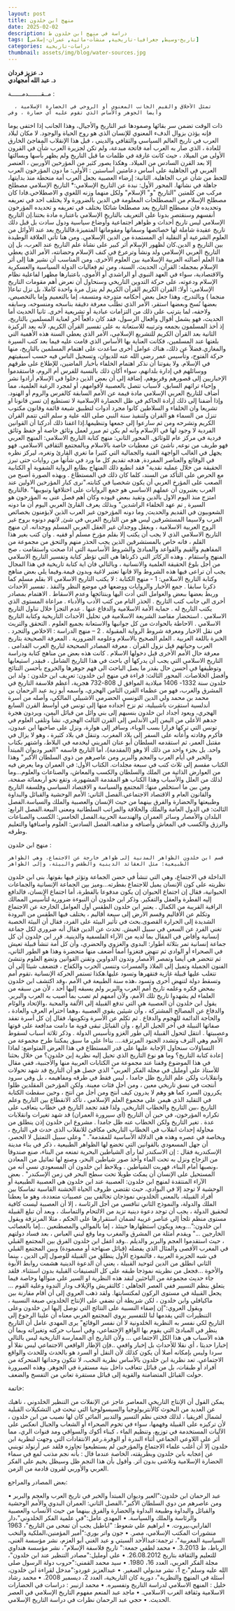 ```yaml
---
layout: post
title: منهج ابن خلدون 
date: 2025-02-02
description: دراسة في منهج ابن خلدون ط
tags: [تاريخ-وسيط, جغرافيا-تاريخية, منشآت-مائية, عمران-إسلامي]
categories: دراسات-تاريخية
thumbnail: assets/img/blog/water-sources.jpg
---
```

  

**د. عزيز فردان**  
**د. عبد الله أمجهادي**

مــقـــــــدمــــــة :
  
      تمثل الأخلاق والقيم الجانب المعنوي أو الروحي في الحضارة الإسلامية ، وأيضا الجوهر والأساس الذي تقوم عليه أي حضارة ، وفي 
 ذات الوقت تضمن سر بقائها وصمودها عبر التاريخ والأجيال، وهذا الجانب إذا اختفى يوما فإنه يؤذن بزوال الدفء المعنوي للإنسان  الذي 
 هو روح الحياة والوجود. لا مكان لبلاد العرب  في تاريخ العالم السياسي والثقافي والديني ، قبل هذا الإنقلاب المفاجئ الخارق للعادة ، الذي 
 صار به العرب أمة فاتحة مبدعة، ولم تكن لجزيرة العرب شأن في القرون الأولى من الميلاد ، حيث كانت غارقة في ظلمات ما قبل التاريخ 
 ولم يظهر بأسها وبسالتها إلا بعد القرن السادس من الميلاد. وهكذا يصور كثير من المؤرخين الأوربين ، العنصر العربي في الجاهلية على 
 أساس دعامتين أساستين :
 الأولى: ما دون المؤرخون العرب للحط من شأن عرب الجاهلية.
الثانية: إرضاء العصبية بجعل العرب أمة منحطة منذ بدايتها، جاهلة في نشأتها.
  المحور الأول: نبدة عن التاريخ الإسلامي:*
      التاريخ الإسلامي مصطلح مركب من كلمتين "التاريخ "و" الإسلام" ولكل منهما وزنه اللغوي و الاصطلاحي.فادا كان مصطلح الإسلام من المصطلحات المعلومة في الدين بالضرورة ولا يختلف احد في تعريفه وتحديده فان مصطلح التاريخ يعد مصطلحا شائكا يختلف في تعريفه و تحديده المؤرخون أنفسهم وسنقتصر بدونا على التعريف بالتاريخ الإسلامي باعتباره مادة بحتنا.إن التاريخ الإسلامي ليس تاريخ أحداث و ظواهر اجتماعية وأوضاع سياسية ودول سادت بل قبل دلك تاريخ عقيدة شاملة لها خصائصها وسماتها ومقوماتها المتميزة.فالتاريخ يعد عند الأوائل من العلوم الشرعية أو النقلية أي المستمدة من الدين الإسلامي. ومن هنا تأتي العلاقة  الوطيدة بين التاريخ و الدين.كان لظهور الإسلام أثر كبير على نشأة علم التاريخ عند العرب، بل إن التاريخ العربي الإسلامي ولد ونشأ وترعرع في كنف الإسلام وحضانته، الأمر الذي يعطي هذا العلم أصالته العربية الإسلامية بين العلوم الأخرى. ومن المناسب أن نشير هنا إلى أثر الإسلام بمجمله: القرآن، الحديث، السنة، ومن ثم فعاليات الدولة السياسية والعسكرية والاقتصادية، سواء في العهد النبوي أو الراشدي أو الأموي، باعتبارها مظهرا لفاعلية نظام الإسلام ودعوته، على حركة التدوين التاريخي
وسنحاول أن نعرض أهم مقومات التاريخ الإسلامي:
 أولا: القران الكريم
 القرآن الكريم لم ينزل مرة واحدة كاملا، بل نزل تباعا( منجما ) وبالتدرج، وهذا جعل بعض أحكامه متدرجة ومتسمة، إما بالتعميم وإما بالتخصيص، بعضها نُسخ وبعضها استقر، الأمر الذي تطلَّب معرفة دقيقة بناسخه ومنسوخه، وسابقه ولاحقه، لما يترتب على ذلك من التزامات عبادية أو تشريعية أخرى.
ثانيا الحديث
 أما الحديث، فهو يشمل أقوال وأفعال الرسول، فقد كان دافعاً آخر لعناية المسلمين بالتاريخ، إذ أخذ المسلمون بجمعه وترتيبه للاستعانة به على 
 تفسير القرآن الكريم، لأنه يعد الركيزة الثانية بعد القرآن الكريم للتشريع الإسلامي، الأمر الذي يعطي السنة هذه الأهمية التي بلغتها عند 
 المسلمين، فكانت العناية بها الأساس الذي قامت عليه فيما بعد كتب السيرة والمغازي.فضلاً عن ذلك، هناك عوامل أخرى ساعدت على اهتمام 
 المسلمين بالتاريخ، منها حركة الفتوح، وتأسيس عمر رضي الله عنه للديوان، وتسجيل الناس فيه حسب أسبقيتهم في الإسلام.
  ولا يفوتنا أن نذكر اهتمام الخلفاء بأخبار الماضين، للإطلاع على طرقهم ووسائلهم في إدارة بلدانهم، سواء أكان ذلك بالنسبة للفرس أم الروم، 
 فاستقدموا الإخباريين إلى قصورهم وقربوهم، إضافة إلى أن بعض الذين دخلوا في الإسلام أرادوا نشر وإحياء تراثهم السابق، لأسباب تتصل 
 بالعصبية لأقوامهم، أو لمجرد الرغبة العلمية، مما أضاف للتاريخ العربي الإسلامي مادة قيمة عن الأمم السابقة كالفرس والروم أو الهنود.
 وإذا أضفنا إلى ذلك إرادة الحاكم في ظل الحضارة الإسلامية لا تستطيع إن تسن قانونا او تشريعا وان الخلفاء و السلاطين كانوا مجرد أدوات 
 لتطبيق شيعة قائمة وقانون مكتوب تنزل من السماء هو القران ولتنفيذ سنة النبي صلى الله علية و سلم التي تتمم القران الكريم وتشرحه ومن 
 ثم سارعوا إلى جمعها وتنظيمها.إذا اغفنا ذلك أدركنا أن القوانين الفردية لا وجود لها في الإسلام وانه لم يكن ثم مبرر لعمل وثائق خاصة أو 
 حفظ وثائق فردية في مركز عام للوثائق.
 المحور الثاني: منهج كتابة التاريخ الاسلامي:
 المنهج العربي فهو طريف من نوعه, ناشئ عن معطيات خاصة بالاسلام وبالمجتمع الثقافي
 الاسلامي. فهو يجهل في الغالب الواجهة الفنية والجمالية التي كثيرا ما تغري القارئ وتغره، ليركز نظره في الوقائع والعناصر المفردة, هدفه 
 تقديم كل ما ورد في شأنها من روايات حتى تبرز الحقيقة من خلال عملية نقدية" فقد انطبع ذلك المنهاج بطابع الرواية الشفوية أو الكتابية مع 
 الحرص على التأكد من السند، كلما كان ذلك في المستطاع . وبهذه الصورة أصبح من الصعب على المؤرخ العربي أن يكون شخصيا في 
 كتابته."نرى كبار المؤرخين الاولين عند العرب يعتبرون أن عملهم الاساسي هو جمع الروايات على اختلافها وتبويبها" .فالتاريخ امتزج منذ 
 اليوم الاول بالدين وتقيد ببعض قيوده وكان أهم فصل عنى به المؤرخون هو السيرة , تم عهد الخلفاء الراشدين" وبذلك يعرف القارئ العربي 
 اليوم أن ما دونه الشعوبيون في القديم والحديث, وما دونه المؤرخون غير العرب الذين لايؤمنون بخصائص العرب ولاسيما المستشرقين ليس هو
 من التاريخ العربي في شئ, لانهم دونوه بروح غير الروح العربية الاسلامية ، وبعقل ووجدان غير العقل العربي المسلم ووجدانه. ان منهج 
 التاريخ الاسلامي الذي لا يجب أن يكتب إلا بقلم مؤرخ مسلم  أو فقيه  . وان كتب بغير هذا القلم ، فانه خاص بالمستشرقين الذين يجب 
 الحذر منهم والتحق من مجموعة من المفاهيم والقيم والقواعد والمبادئ والشروط الأساسية التي اذا صحت واستقامت ، صح المنهج واستقام  . 
 وهذه الركائز التي ذكرناها هي التي تؤطر كتابة وتفسير التاريخ الاسلامي من أجل بلوغ الحقيقة العلمية والانسانية ، وبالتالي فان اية كتابة 
 تاريخية في هذا المجال يجب أن تراعى فيها هذه الشروط والا فانها تعتبر لاغية وبدون قيمة.وفيما يلي بعض مناهج وكتابة التاريخ الاسلامي: 
    1 - منهج الكتابة :
	لا يكتب التاريخ الاسلامي الا بقلم مسلم كما ذكرنا سابقا .
	جمع الأخبار والروايات ووضعها في موضع النظر والنقذ .
	تفسير الأحداث وربط بعضها ببعض والعوامل التي أدت اليها وبنتائجها وعدم الاسقاط .
	 الاهتمام بمصادر أخرى الى جانب كتب التاريخ .
	الحذر التام من كتب الأدب والأدباء .
	مراعاة المستوى الذي يكتب التاريخ له .
   حماية الأمة الاسلامية والدفاع عنها .
	 عدم التجزأ خلال تناول التاريخ الاسلامي .
	استحضار مقاصد الشريعة الاسلامية في تحليل الأحداث التاريخية وكتابة التاريخ الاسلامي .
	الاحاطة بالحوادث من كل جوانبها  والاستعانة بجميع العلوم .
	التحقق والتريث في نقل الاخبار ومعرفة شروط الرواية المقبولة . 
 2 – منهج الدراسة :
	 الاخلاص والتجرد .
	الخبرة باللغة العربية .
	العلم الصحيح بالاسلام وعلومه الضرورية .
	المعرفة الصحيحة بتاريخ العرب وحياتهم قبل نزول القرآن .
	معرفة المصادر الصحيحة لتاريخ العرب القدامى .
	معرفة حال الأمم الأخرى قبل دخولها الاسلام . 
 كانت هذه بعض من مناهج كتابة ودراسة التاريخ الاسلامي التي يجب أن يدركها أي باحث في هذا التاريخ الشامل ، فبقدر استيعابها وتوظيفها 
 في أحسن حال بقدر ما يصل الباحث الى فهم جوهرها والخروج بأحسن النتائج وأفضل الخلاصات. 
 المحور الثالث: قراءة في منهج ابن خلدون:
 تعريف ابن خلدون :
      ولد ابن خلدون سنة 1332- 1406  ميلادية الموافق ل 808-732 هجرية، أعظم فلاسفة التاريخ في المشرق والغرب، فهو من 
 عظماء القرن الثامن الهجري، واسمه أبو زيد عبد الرحمان بن محمد بن محمد ولي الدين التونسي الحضرمي الاشبيلي المالكي، وأصله من 
 أسرة أندلسية استقرت باشبيلية، ثم نزح أجداده منها إلى تونس في أواسط القرن السابع الهجري، ويعود أجداد ابن خلدون بنسبهم إلى بني وائل 
 من قبائل اليمن، ويردون هجرة جدهم الأعلى من اليمن إلى الأندلس إلى القرن الثالث الهجري، نشأ وتلقى العلوم في تونس التي تركها فرارا 
 بسب الوباء، وسافر إلى هوارة، ونزل على صاحبها ابن عبدون، فأكرم وفادته وأعانه على السفر إلى بلاد المغرب. وتنقل في بلاد كثيرة ، 
 وهو لا يزال في مقتبل العمر، ثم استقدمه السلطان أبو عنان المريني ليخدمه في البلاط، واشتهر بكتاب واحد. بل بجزء واحد من ذلك ألا 
 وهو (المقدمة)، أما التاريخ فاسمه "العبر وديوان المبتدأ والخبر في أيام العرب والعجم والبربر ومن عاصرهم من ذوي السلطان الأكبر" وهذا 
 الكتاب مقسم إلى ثلاث كتب في سبعة مجلدات.
 الكتاب الأول: في العمران وما يعرض فيه من العوارض الذاتية من الملك والسلطان والكسب والمعاش، والصناعات والعلوم...وما لذلك من 
 العلل والأسباب وهذا الكتاب هو المقدمة المشهورة، وتقع نحو أربعمائة صفحة، ومن بين ما استخلص منها: المجتمع والسياسة و الاقتصاد 
 السياسي وفلسفة التاريخ والقانون العام و الاقتصاد الاجتماعي.الفصل الثاني: الأمم الوحشية والقبائل والبداوة وطبيعتها والحضارة والفرق بينهما من حيث الإنسان والعصبية والملك والسياسة.الفصل الثالث: في الدول العامة والملك والخلافة والمراتب السلطانية ومعنى البيعة.الفصل الرابع: البلدان والأمصار وسائر العمران والهندسة الحربية.الفصل الخامس: الكسب والصناعات والرزق والكسب في المعاش وأصنافه و مذاهبه.الفصل السادس: 
 العلوم وأصنافها والتعليم وطرقه.
 
 منهج ابن خلدون :  
 
	قسم ابن خلدون الظواهر المدنية إلى ظواهر خارجة عن الاجتماع، وهي الظواهر الطبيعية: مثل العقائد الدينية والطقس والبيئة، وإلى الظواهر 
 الداخلة في الاجتماع، وهي التي تنشأ في حضن الجماعة وتؤثر فيها بقوتها. بنى ابن خلدون نظريته على كون الإنسان يميل للاجتماع بفطرته...وميز بين الجماعة الإنسانية والجماعات الحيوانية، فقال إن اجتماع الحيوان إن يكون مدفوعا بالفطرة، أما اجتماع الإنسان، فالدافع إليه الفطرة والعقل والتفكير. وذكر ابن خلدون أن النبوءة ضرورية لتأسيس الممالك الراقية القريبة من الكمال .
 يعتبر ابن خلدون الطقس أول العوامل الخارجة عن الاجتماع وتكلم عن الأقاليم وقسم الأرض إلى سبعة أقاليم ، يختلف فيها الطقس من البرودة 
 الشديدة إلى الحرارة القصوى.بحث في تأثير البيئة على الفرد، فقال أن البيئة الخصبة تغني الفرد عن السعي في سبيل العيش.
 تحدث عن الدين فقال أنه ضروري لكل جماعة إنسانية وأفاض في المقال بما لديه من الآراء الفلسفية والدينية.
 قرر ابن خلدون أن كل جماعة إنسانية تمر بثلاثة أطوار: البدوي والغزوي والحضري، وأن كل أمة تنشأ قبيلة تعيش في الصحراء أو الوادي 
 ثم تنهض فتغزوا أمما أضعف منها متحضرة وهذا هو الطور الثاني، ثم تتحضر هي أيضا وتمصر الأمصار وتدون الدواوين وتقنن القوانين 
 وتضع العلوم وتنشئ الفنون الجميلة وتميل إلى الملاذ والمسرات وتنسى الحرب والكفاح ، فتضعف شيئا إلى أن تتغلب عليها قبيلة غازية 
 فتقهرها وتسود عليها.هكذا تستمر الحركة الإنسانية ،تقوم أمم وتسقط دولة لتنهض أخرى وتسود ،هذه سنة الطبيعة في الأمم ،وقد اكتشف ابن 
 خلدون بمحض فكره وعلمه تاريخ أمم العرب والبربر ولم يسبقه إليها أحد ، لأن من سبقه من العلماء لم يشهدوا تاريخ تلك الأمم، ولأن أممهم 
 لم تصب بما أصيب به العرب والبربر.
 يقول ابن خلدون أن العصبية هي التي تدفع القبيلة إلى الألفة والمحبة ،والإتحاد والوئام والدفاع عن المصالح المشتركة ، وأن شيئين يقوي 
 العصبية ،وهما احترام العرف والعادة ، والحاجة الدائمة للهجوم والدفاع . ثم تكلم عن الأسرة وتكوينها، فقال إن كل أسرة تفقد صفاتها النبيلة 
 في آخر الجيل الرابع ، وأن القبائل تبقى قوية ما دامت مدافعة على قوتها وعصبيتها .
 انتقل لتحول القبيلة إلى طور الغزو وتأسيس الدولة .
 وذكر ثلاثة أسباب لسقوط الأمم وهي الترف وتشدد الجنود المرتزقة....
 بناءا على ما سبق يمكننا طرح مجموعة من التساؤلات سنحاول الإجابة عليها على قدر المستطاع في هذا العرض المتواضع:  لماذا إعادة 
 كتابة التاريخ؟ وما هو نوع التاريخ الذي تحيل إليه نظرية إبن خلدون؟ 
   من خلال بحثنا في هذا الموضوع وقفنا عند مجموعة من الكتابات العربية منها والأجنبية، ففي مقال للأستاذ علي أومليل في مجلة الفكر 
 العربي" الذي حصل هو أن التاريخ قد شهد تحولات وانقلابات ولكن علم التاريخ ظل جامدا ، ليس فقط في طرقه ومفاهيمه ، بل وفي سرود 
 أنتجت في نسق تاريخي معين ، ومن أجل فئات معينة. ولكن المؤرخين المقلدين ظلوا يكررون السرد كما هو وهم لا يدرون كيف أنتج ومن 
 أجل من أنتج ، وحين سقطت الكتابة في التقليد الذي هيمن على مجموع العلم الإسلامي ، تأكد الانقطاع بين التاريخ وعلم التاريخ ،بين التاريخ 
 والخطاب التاريخي. ولذا فقد تجمد التاريخ في خطاب يتعاقب على تكراره المؤرخون، في حين أن التاريخ (أي سيرورة العمران) قد شهد 
تغيرات وانقلابات عدة . تغير التاريخ ولكن الخطاب عنه ظل جامدا . مشروع ابن خلدون إذن ينطلق من محاولة إحداث انقلاب في الخطاب 
 التاريخي مكافئ للانقلاب الذي حدث في التاريخ ، وبخاصة في عصره وهذه هي الدلالة الأساسية للمقدمة".
 " وعلى سبيل الثمتيل لا الحصر، أن جهل المسعودي بالقوانين التي تخضع لها الظواهر الطبيعية ، ذكر في بناء مدينة الإسكندرية فقال : إن الاسكندر لما رأى الشياطين البحرية تمنعه من البناء، صنع صندوقا من الزجاج ونزل به تحت الماء وأخذ صور شياطين البحر، وصنع لها تماثيل من المعادن ،ونصبها أمام البناء، فهربت الشياطين . ويلاحظ ابن خلدون أن المسعودي نسي أنه من المستحيل على الإنسان أن يمكث طويلا تحت سطح البحر في زمن الإسكندر" . 
 بعض الآراء المنتقدة لمنهج ابن خلدون:
    العصبية عند ابن خلدون هي العصبية الطبيعية أو الوحشية لا توجد إلا في البوادي، حيث تقتضي ظروف الحياة الخشنة القاسية تماسكا بين أفراد القبيلة، بالمعنى الخلدوني نموذجان تحالفي بين عصبيات متعددة، وهو ما يعطنا الملك والدولة، والنموذج الثاني تنافسي من أجل الرئاسة ، إلا أن العصبية ليست كافية لتحقيق الدولة ، يجب أن توجد دعوة دينية تزيد من الالتحام والتماسك ، وبعد أن تبلغ القبيلة مستوى منظم تلجأ إلى عناصر غريبة لضمان استقرارها على الحكم ، مثلا المرتزقة ويقول ابن خلدون:"...وبعد ويكون استظهارها حينئذ ، إما بالموالي والمصطنعين ...إما بالعصائب الخارجين ..."  ويقدم أمثلة من المشرق والمغرب وما وقع لبني العباس ، بعد فساد دولتهم ، حيث استقدموا العجم والبربر والديلم ..وقد اغفل ابن خلدون الفرق بين المجتمع القبلي في المغرب الأقصى والمثال الذي يفضله  (قبائل صنهاجة أو مصمودة) وبين المجتمع القبلي في شبه الجزيرة العربية ، فالنموذج الأول ينطلق من القبيلة للوصول إلى الدين ، بينما الثاني انطلق من الدين لتوحيد القبيلة ، يعني أن الدعوة الدينية هشمت روابط الأبوة والأخوة ...فجعل من نظريته نموذجا طبقه على كل التصنيفات القبلية بدون استثناء. فلقد جاء حديث مجموعة من الباحثين لنقد هذه النظرية او السير على منوالها وخاصة فيما يتعلق بنظم التسيير ففي العصر الجاهلي : كالتقريش والإيلاف ودار الندوة وعلية القوم ... يجعل القبيلة في مستوى الركون لمكتسابتها. ولقد ذهب العروي إلى أن أقام مقارنة بين ماكيافلي وابن خلدون ، لكن شريطة أن نضفي على الإنتاج الخلدوني صبغة النسبية ، ويقول العروي:"إن إضفاء النسبية على النتائج التي توصل إليها ابن خلدون وعلى التنظيرات التي يقدمها لنا للتفسير يروي المجتمع الغربي معناه أن علينا الرجوع إلى التاريخ لكي نفسر به النظرية الخلدونية لا أن نفسر الوقائع"  يرى المهدي عامل أن التاريخ ينظر في المبادئ التي يقوم بها الواقع الإجتماعي، وفي أسباب حركته وتغيراته وبما أن هذه الأسباب هي هذا الكل الاجتماعي ... ولأن التاريخ أي الممارسة التاريخية ليس بالتالي إخبارا حديثا ، أي نقلا للأحداث بل إخبار واقعي ..فإن الإطار الواقعي الاجتماعي ليس نقلا أو سردا وليس بإمكانه أصلا أن يكون كذلك لأن النقل أو السرد هو بالحدث وللحدث والواقع الاجتماعي. تعد نظرية ابن خلدون بالأساس نظرية النخب، لا تتكون وحداتها المتحركة من أفراد أو طبقات، بل من قبائل تتعاقب داخل بنية مستقرة  في الجوهر. وهذه الصيرورة حولت القبائل المتضامنة والقوية إلى قبائل مستقرة  تعاني من التفسخ والضعف.
    
 خاتمة:

 يمكن القول أن الإنتاج التاريخي المعاصر عاجز عن الإنفلات من التنظير الخلدوني ، ناهيك عن العديد من البحوث كالأنتربولوجيا والسيسولوجيا  التي تبحث في التشكيلات القبلية لشمال افريقيا ، لذلك فحتى نظم التسير والتدبير المائي  كان لها نصيب من ابن خلدون ، لأن تركيزه على القبيلة وفهمها، سواء في تخوم الصحراء أو الشعاب والجبال انعكس على الآليات المستخدمة  في توزيع، وتنظيم الماء ، كبناء أكوك والسواقي ومد قنوات الري، مما أثر على اللاوعي الجماعي  أثناء الندرة أو الوفرة.رغم الانتقادات التي وجهت لنظرية ابن خلدون إلا أن أغلب علماء الاجتماع والمؤرخين لم يستطيعوا تجاوزه فلقد عبر أرنولد توينبي عن إعجابه بابن خلدون وبطريقته، الخاصة عندما قال : بأنه  نجم مذنب لمع  في سماء الحضارة الإسلامية  وتلاشى  بدون أثر. وأقول بأن هذا النجم ظل وسيظل يخيم على الفكر العربي والأوربي لقرون قادمة من الزمن.
 
بعض المصادر والمراجع:

•	عبد الرحمان ابن خلدون:"العبر وديوان المبتدأ والخبر في تاريخ العرب والعجم والبربر ومن عاصرهم من دوي السلطان الأكبر"،الفصل الثاني: العمران البدوي والأمم الوحشية والقبائل والبداوة وطبيعة البداوة والحضارة والفرق بينهما من حيث الأنساب والعصبية والرئاسة والملك والسياسة.
•	المهدي عامل:"في علمية الفكر الخلدوني"،دار الفارابي،بيروت.
•	ابراهيم علي شعوط: "اباطيل يجب أن تمحى من التاريخ"، 1963 منشورات المكتب الإسلامي، مصر.
•	جون واتر بوري:"أمير المؤمنين،الملكية والنخب السياسية المغربية"، ترجمة:عبدالأحد السبتي و عبد الغني أبو العزم، نشر مؤسسة الغني، الرباط، ط 3،2013.
•	محمد لطفي جمعة:" تاريخ فلاسفة الإسلام"، نشر مؤسسة هنداوي للتعليم والثقافة بتاريخ 26.08.2012.
•	علي أومليل:"مصادر التنظير عند ابن خلدون"، مجلة الفكر العربي، العدد 16، 1980. 
•	سيد محمد القمني:"حروب دولة الرسول صلى الله عليه وسلم"،ج 1، نشر مدبولي الصغير.
•	عبدالعزيز غوردو:"مدخل لقراءة ابن خلدون، أسئلة في المنهج والنظرية"، دورية كان التاريخية، العدد 2، ديسمبر 2008. 
•	محمد رشاد خليل : المنهج الاسلامي لدراسة التاريخ وتفسيره.
•	محمد ازنيبر : دراسات في الحضارات الاسلامية وثقافة الغرب الاسلامي.
•	ماجد عبد المنعم مفهوم التاريخ الإسلامي في العصر الحديث.
•	حجي عبد الرحمان نظرات في دراسة التاريخ الإسلامي.
